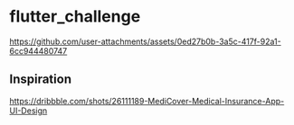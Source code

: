 # flutter_challenge

https://github.com/user-attachments/assets/0ed27b0b-3a5c-417f-92a1-6cc944480747

## Inspiration
https://dribbble.com/shots/26111189-MediCover-Medical-Insurance-App-UI-Design




